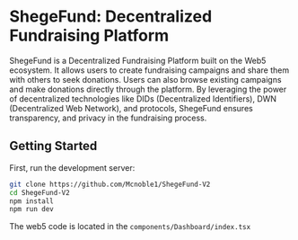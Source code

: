 # ShegeFund: Decentralized Fundraising Platform

ShegeFund is a Decentralized Fundraising Platform built on the Web5 ecosystem. It allows users to create fundraising campaigns and share them with others to seek donations. Users can also browse existing campaigns and make donations directly through the platform. By leveraging the power of decentralized technologies like DIDs (Decentralized Identifiers), DWN (Decentralized Web Network), and protocols, ShegeFund ensures transparency, and privacy in the fundraising process.

## Getting Started

First, run the development server:

```bash
git clone https://github.com/Mcnoble1/ShegeFund-V2
cd ShegeFund-V2
npm install
npm run dev
```
The web5 code is located in the ```components/Dashboard/index.tsx```
